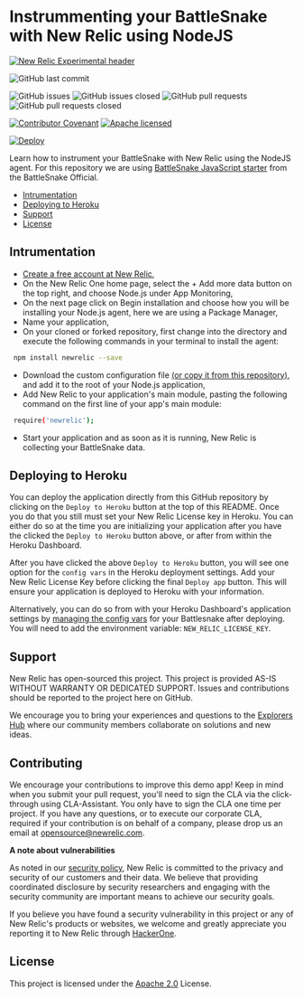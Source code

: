 # Instrummenting your BattleSnake with New Relic using NodeJS

[![New Relic Experimental header](https://github.com/newrelic/opensource-website/raw/master/src/images/categories/Experimental.png)](https://opensource.newrelic.com/oss-category/#new-relic-experimental)

![GitHub last commit](https://img.shields.io/github/last-commit/newrelic-experimental/instrumenting-battlesnake-nodejs)

![GitHub issues](https://img.shields.io/github/issues/newrelic-experimental/instrumenting-battlesnake-nodejs)
![GitHub issues closed](https://img.shields.io/github/issues-closed/newrelic-experimental/instrumenting-battlesnake-nodejs)
![GitHub pull requests](https://img.shields.io/github/issues-pr/newrelic-experimental/instrumenting-battlesnake-nodejs)
![GitHub pull requests closed](https://img.shields.io/github/issues-pr-closed/newrelic-experimental/instrumenting-battlesnake-nodejs)

[![Contributor Covenant](https://img.shields.io/badge/Contributor%20Covenant-v2.0%20adopted-ff69b4.svg)](CODE_OF_CONDUCT.md)
[![Apache licensed](https://img.shields.io/badge/license-Apache-blue.svg)](./LICENSE.txt)

[![Deploy](https://www.herokucdn.com/deploy/button.svg)](https://heroku.com/deploy)

Learn how to instrument your BattleSnake with New Relic using the NodeJS agent.
For this repository we are using [BattleSnake JavaScript starter](https://github.com/BattlesnakeOfficial/starter-snake-javascript) from the BattleSnake Official.


* [Intrumentation](#intrumentation)
* [Deploying to Heroku](#deploying-to-heroku)
* [Support](#support)
* [License](#license)


## Intrumentation
- [Create a free account at New Relic](https://newrelic.com/signup?utm_source=devrel&utm_medium=organic_social&utm_campaign=github_newrelic_experimental_devrel_repo),
- On the New Relic One home page, select the + Add more data button on the top right, and choose Node.js under App Monitoring,
- On the next page click on Begin installation and choose how you will be installing your Node.js agent, here we are using a Package Manager,
- Name your application,
- On your cloned or forked repository, first change into the directory and execute the following commands in your terminal to install the agent:

```bash
 npm install newrelic --save
```

- Download the custom configuration file [(or copy it from this repository)](https://github.com/newrelic-experimental/instrumenting-battlesnake-nodejs/blob/main/newrelic.js), and add it to the root of your Node.js application,
- Add New Relic to your application's main module, pasting the following command on the first line of your app's main module:
```bash
 require('newrelic');
```
- Start your application and as soon as it is running, New Relic is collecting your BattleSnake data.


## Deploying to Heroku

You can deploy the application directly from this GitHub repository by clicking on the `Deploy to Heroku` button at the top of this README. Once you do that you still must set your New Relic License key in Heroku. You can either do so at the time you are initializing your application after you have the clicked the `Deploy to Heroku` button above, or after from within the Heroku Dashboard.

After you have clicked the above `Deploy to Heroku` button, you will see one option for the `config vars` in the Heroku deployment settings. Add your New Relic License Key before clicking the final `Deploy app` button. This will ensure your application is deployed to Heroku with your information.

Alternatively, you can do so from with your Heroku Dashboard's application settings by [managing the config vars](https://devcenter.heroku.com/articles/config-vars#using-the-heroku-dashboard) for your Battlesnake after deploying. You will need to add the environment variable: `NEW_RELIC_LICENSE_KEY`.

## Support

New Relic has open-sourced this project. This project is provided AS-IS WITHOUT WARRANTY OR DEDICATED SUPPORT. Issues and contributions should be reported to the project here on GitHub.

We encourage you to bring your experiences and questions to the [Explorers Hub](https://discuss.newrelic.com) where our community members collaborate on solutions and new ideas.

## Contributing

We encourage your contributions to improve this demo app! Keep in mind when you submit your pull request, you'll need to sign the CLA via the click-through using CLA-Assistant. You only have to sign the CLA one time per project. If you have any questions, or to execute our corporate CLA, required if your contribution is on behalf of a company, please drop us an email at opensource@newrelic.com.

**A note about vulnerabilities**

As noted in our [security policy](../../security/policy), New Relic is committed to the privacy and security of our customers and their data. We believe that providing coordinated disclosure by security researchers and engaging with the security community are important means to achieve our security goals.

If you believe you have found a security vulnerability in this project or any of New Relic's products or websites, we welcome and greatly appreciate you reporting it to New Relic through [HackerOne](https://hackerone.com/newrelic).

## License

This project is licensed under the [Apache 2.0](http://apache.org/licenses/LICENSE-2.0.txt) License.

[license]: LICENSE.md
